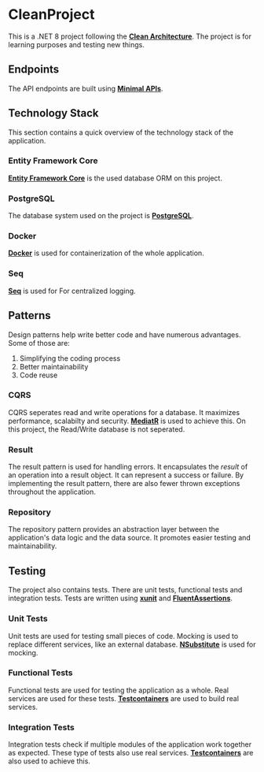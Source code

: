 # CleanProject

This is a .NET 8 project following the [**Clean Architecture**](https://blog.cleancoder.com/uncle-bob/2012/08/13/the-clean-architecture.html).
The project is for learning purposes and testing new things.

## Endpoints

The API endpoints are built using [**Minimal APIs**](https://learn.microsoft.com/en-us/aspnet/core/fundamentals/minimal-apis?view=aspnetcore-8.0).

## Technology Stack

This section contains a quick overview of the technology stack of the application.

### Entity Framework Core

[**Entity Framework Core**](https://github.com/dotnet/efcore) is the used database ORM on this project.

### PostgreSQL

The database system used on the project is [**PostgreSQL**](https://www.postgresql.org/).

### Docker

[**Docker**](https://www.docker.com/) is used for containerization of the whole application.

### Seq

[**Seq**](https://datalust.co/seq) is used for For centralized logging.

## Patterns

Design patterns help write better code and have numerous advantages.
Some of those are:

  1. Simplifying the coding process
  2. Better maintainability
  3. Code reuse

### CQRS

CQRS seperates read and write operations for a database. It maximizes performance, scalabilty and security.
[**MediatR**](https://github.com/jbogard/MediatR) is used to achieve this.
On this project, the Read/Write database is not seperated.

### Result

The result pattern is used for handling errors. It encapsulates the *result* of an operation into a result object. It can represent a success or failure. By implementing the result pattern, there are also fewer
thrown exceptions throughout the application.

### Repository

The repository pattern provides an abstraction layer between the application's data logic and
the data source. It promotes easier testing and maintainability.

## Testing

The project also contains tests. There are unit tests, functional tests and integration tests.
Tests are written using [**xunit**](https://xunit.net/) and [**FluentAssertions**](https://fluentassertions.com/).

### Unit Tests

Unit tests are used for testing small pieces of code. Mocking is used to replace different services, like an external database. [**NSubstitute**](https://nsubstitute.github.io/) is used for mocking.

### Functional Tests

Functional tests are used for testing the application as a whole. Real services are used for these tests.
[**Testcontainers**](https://dotnet.testcontainers.org/) are used to build real services.

### Integration Tests

Integration tests check if multiple modules of the application work together as expected.
These type of tests also use real services. [**Testcontainers**](https://dotnet.testcontainers.org/) are also used to achieve this.
